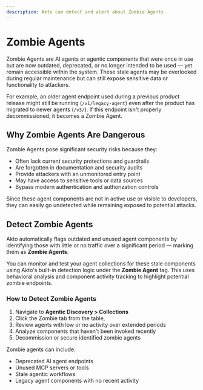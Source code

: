 ```yaml
---
description: Akto can detect and alert about Zombie Agents
---
```


# Zombie Agents

Zombie Agents are AI agents or agentic components that were once in use but are now outdated, deprecated, or no longer intended to be used — yet remain accessible within the system. These stale agents may be overlooked during regular maintenance but can still expose sensitive data or functionality to attackers.

For example, an older agent endpoint used during a previous product release might still be running (`/v1/legacy-agent`) even after the product has migrated to newer agents (`/v3/`). If this endpoint isn't properly decommissioned, it becomes a Zombie Agent.

## Why Zombie Agents Are Dangerous

Zombie Agents pose significant security risks because they:

- Often lack current security protections and guardrails
- Are forgotten in documentation and security audits
- Provide attackers with an unmonitored entry point
- May have access to sensitive tools or data sources
- Bypass modern authentication and authorization controls

Since these agent components are not in active use or visible to developers, they can easily go undetected while remaining exposed to potential attacks.

## Detect Zombie Agents

Akto automatically flags outdated and unused agent components by identifying those with little or no traffic over a significant period — marking them as **Zombie Agents**.

You can monitor and test your agent collections for these stale components using Akto's built-in detection logic under the **Zombie Agent** tag. This uses behavioral analysis and component activity tracking to highlight potential zombie endpoints.

### How to Detect Zombie Agents

1. Navigate to **Agentic Discovery > Collections**
2. Click the Zombie tab from the table,
3. Review agents with low or no activity over extended periods
4. Analyze components that haven't been invoked recently
5. Decommission or secure identified zombie agents

Zombie agents can include:
- Deprecated AI agent endpoints
- Unused MCP servers or tools
- Stale agentic workflows
- Legacy agent components with no recent activity
